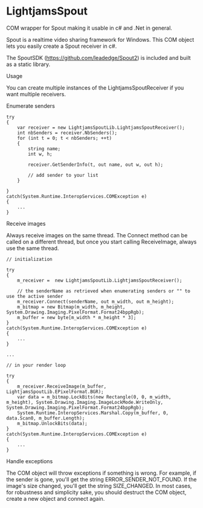 # LightjamsSpout
COM wrapper for Spout making it usable in c# and .Net in general.

Spout is a realtime video sharing framework for Windows. This COM object lets you easily create a Spout receiver in c#.

The SpoutSDK (https://github.com/leadedge/Spout2) is included and built as a static library.


Usage

You can create multiple instances of the LightjamsSpoutReceiver if you want multiple receivers.


Enumerate senders


```
try
{
    var receiver = new LightjamsSpoutLib.LightjamsSpoutReceiver();
    int nbSenders = receiver.NbSenders();
    for (int t = 0; t < nbSenders; ++t)
    {
        string name;
        int w, h;

        receiver.GetSenderInfo(t, out name, out w, out h);

        // add sender to your list
    }
    
}
catch(System.Runtime.InteropServices.COMException e)
{
	...
}
```

Receive images

Always receive images on the same thread. The Connect method can be called on a different thread, but once you start calling ReceiveImage, always use the same thread.

```
// initialization

try
{
	m_receiver =  new LightjamsSpoutLib.LightjamsSpoutReceiver();

	// the senderName as retrieved when enumerating senders or "" to use the active sender
	m_receiver.Connect(senderName, out m_width, out m_height);
	m_bitmap = new Bitmap(m_width, m_height, System.Drawing.Imaging.PixelFormat.Format24bppRgb);
	m_buffer = new byte[m_width * m_height * 3];	
}
catch(System.Runtime.InteropServices.COMException e)
{
	...
}

...

// in your render loop

try
{
	m_receiver.ReceiveImage(m_buffer, LightjamsSpoutLib.EPixelFormat.BGR);
	var data = m_bitmap.LockBits(new Rectangle(0, 0, m_width, m_height), System.Drawing.Imaging.ImageLockMode.WriteOnly, System.Drawing.Imaging.PixelFormat.Format24bppRgb);
	System.Runtime.InteropServices.Marshal.Copy(m_buffer, 0, data.Scan0, m_buffer.Length);
	m_bitmap.UnlockBits(data);
}
catch(System.Runtime.InteropServices.COMException e)
{
	...
}
```

Handle exceptions

The COM object will throw exceptions if something is wrong. For example, if the sender is gone, you'll get the string ERROR_SENDER_NOT_FOUND. If the image's size changed, you'll get the string SIZE_CHANGED. In most cases, for robustness and simplicity sake, you should destruct the COM object, create a new object and connect again. 